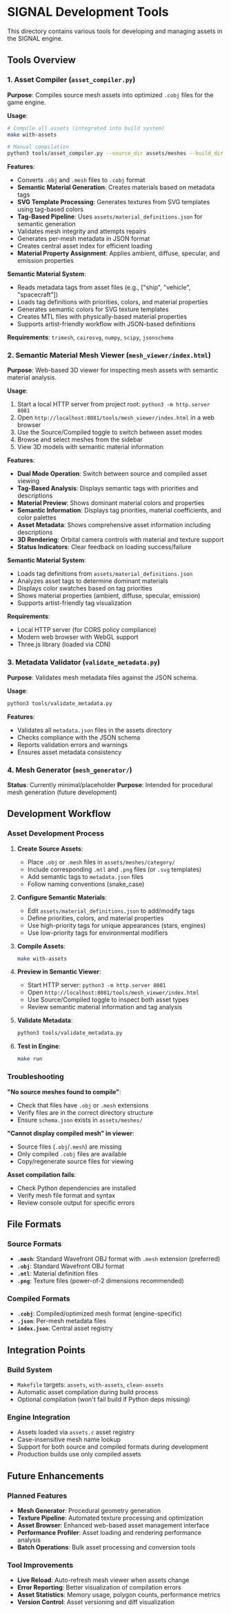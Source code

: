 # SIGNAL Development Tools

This directory contains various tools for developing and managing assets in the SIGNAL engine.

## Tools Overview

### 1. Asset Compiler (`asset_compiler.py`)

**Purpose**: Compiles source mesh assets into optimized `.cobj` files for the game engine.

**Usage**:
```bash
# Compile all assets (integrated into build system)
make with-assets

# Manual compilation
python3 tools/asset_compiler.py --source_dir assets/meshes --build_dir build/assets/meshes
```

**Features**:
- Converts `.obj` and `.mesh` files to `.cobj` format
- **Semantic Material Generation**: Creates materials based on metadata tags
- **SVG Template Processing**: Generates textures from SVG templates using tag-based colors
- **Tag-Based Pipeline**: Uses `assets/material_definitions.json` for semantic generation
- Validates mesh integrity and attempts repairs
- Generates per-mesh metadata in JSON format
- Creates central asset index for efficient loading
- **Material Property Assignment**: Applies ambient, diffuse, specular, and emission properties

**Semantic Material System**:
- Reads metadata tags from asset files (e.g., ["ship", "vehicle", "spacecraft"])
- Loads tag definitions with priorities, colors, and material properties
- Generates semantic colors for SVG texture templates
- Creates MTL files with physically-based material properties
- Supports artist-friendly workflow with JSON-based definitions

**Requirements**: `trimesh`, `cairosvg`, `numpy`, `scipy`, `jsonschema`

### 2. Semantic Material Mesh Viewer (`mesh_viewer/index.html`)

**Purpose**: Web-based 3D viewer for inspecting mesh assets with semantic material analysis.

**Usage**:
1. Start a local HTTP server from project root: `python3 -m http.server 8081`
2. Open `http://localhost:8081/tools/mesh_viewer/index.html` in a web browser
3. Use the Source/Compiled toggle to switch between asset modes
4. Browse and select meshes from the sidebar
5. View 3D models with semantic material information

**Features**:
- **Dual Mode Operation**: Switch between source and compiled asset viewing
- **Tag-Based Analysis**: Displays semantic tags with priorities and descriptions
- **Material Preview**: Shows dominant material colors and properties
- **Semantic Information**: Displays tag priorities, material coefficients, and color palettes
- **Asset Metadata**: Shows comprehensive asset information including descriptions
- **3D Rendering**: Orbital camera controls with material and texture support
- **Status Indicators**: Clear feedback on loading success/failure

**Semantic Material System**:
- Loads tag definitions from `assets/material_definitions.json`
- Analyzes asset tags to determine dominant materials
- Displays color swatches based on tag priorities
- Shows material properties (ambient, diffuse, specular, emission)
- Supports artist-friendly tag visualization

**Requirements**: 
- Local HTTP server (for CORS policy compliance)
- Modern web browser with WebGL support
- Three.js library (loaded via CDN)

### 3. Metadata Validator (`validate_metadata.py`)

**Purpose**: Validates mesh metadata files against the JSON schema.

**Usage**:
```bash
python3 tools/validate_metadata.py
```

**Features**:
- Validates all `metadata.json` files in the assets directory
- Checks compliance with the JSON schema
- Reports validation errors and warnings
- Ensures asset metadata consistency

### 4. Mesh Generator (`mesh_generator/`)

**Status**: Currently minimal/placeholder
**Purpose**: Intended for procedural mesh generation (future development)

## Development Workflow

### Asset Development Process

1. **Create Source Assets**:
   - Place `.obj` or `.mesh` files in `assets/meshes/category/`
   - Include corresponding `.mtl` and `.png` files (or `.svg` templates)
   - Add semantic tags to `metadata.json` files
   - Follow naming conventions (snake_case)

2. **Configure Semantic Materials**:
   - Edit `assets/material_definitions.json` to add/modify tags
   - Define priorities, colors, and material properties
   - Use high-priority tags for unique appearances (stars, engines)
   - Use low-priority tags for environmental modifiers

2. **Compile Assets**:
   ```bash
   make with-assets
   ```

3. **Preview in Semantic Viewer**:
   - Start HTTP server: `python3 -m http.server 8081`
   - Open `http://localhost:8081/tools/mesh_viewer/index.html`
   - Use Source/Compiled toggle to inspect both asset types
   - Review semantic material information and tag analysis

4. **Validate Metadata**:
   ```bash
   python3 tools/validate_metadata.py
   ```

5. **Test in Engine**:
   ```bash
   make run
   ```

### Troubleshooting

**"No source meshes found to compile"**:
- Check that files have `.obj` or `.mesh` extensions
- Verify files are in the correct directory structure
- Ensure `schema.json` exists in `assets/meshes/`

**"Cannot display compiled mesh" in viewer**:
- Source files (`.obj`/`.mesh`) are missing
- Only compiled `.cobj` files are available
- Copy/regenerate source files for viewing

**Asset compilation fails**:
- Check Python dependencies are installed
- Verify mesh file format and syntax
- Review console output for specific errors

## File Formats

### Source Formats
- **`.mesh`**: Standard Wavefront OBJ format with `.mesh` extension (preferred)
- **`.obj`**: Standard Wavefront OBJ format
- **`.mtl`**: Material definition files
- **`.png`**: Texture files (power-of-2 dimensions recommended)

### Compiled Formats
- **`.cobj`**: Compiled/optimized mesh format (engine-specific)
- **`.json`**: Per-mesh metadata files
- **`index.json`**: Central asset registry

## Integration Points

### Build System
- `Makefile` targets: `assets`, `with-assets`, `clean-assets`
- Automatic asset compilation during build process
- Optional compilation (won't fail build if Python deps missing)

### Engine Integration
- Assets loaded via `assets.c` asset registry
- Case-insensitive mesh name lookup
- Support for both source and compiled formats during development
- Production builds use only compiled assets

## Future Enhancements

### Planned Features
- **Mesh Generator**: Procedural geometry generation
- **Texture Pipeline**: Automated texture processing and optimization
- **Asset Browser**: Enhanced web-based asset management interface
- **Performance Profiler**: Asset loading and rendering performance analysis
- **Batch Operations**: Bulk asset processing and conversion tools

### Tool Improvements
- **Live Reload**: Auto-refresh mesh viewer when assets change
- **Error Reporting**: Better visualization of compilation errors
- **Asset Statistics**: Memory usage, polygon counts, performance metrics
- **Version Control**: Asset versioning and diff visualization
